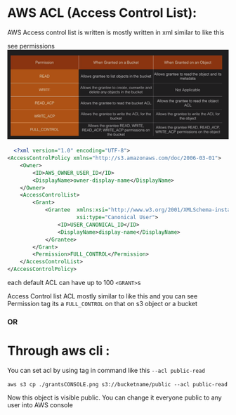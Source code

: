 # AWS ACL (Access Control List):

AWS Access control list is written is mostly written in xml similar to like this

see permissions
![alt text](grantsCONSOLE.png "grantsConsole")

```xml
  <?xml version="1.0" encoding="UTF-8">
<AccessControlPolicy xmlns="http://s3.amazonaws.com/doc/2006-03-01">
    <Owner>
        <ID>AWS_OWNER_USER_ID</ID>
        <DisplayName>owner-display-name</DisplayName>
    </Owner>
    <AccessControlList>
        <Grant>
            <Grantee  xmlns:xsi="http://www.w3.org/2001/XMLSchema-instance"
                      xsi:type="Canonical User">
                <ID>USER_CANONICAL_ID</ID>
                <DisplayName>display-name</DisplayName>
            </Grantee>
        </Grant>
        <Permission>FULL_CONTROL</Permission>
    </AccessControlList>
</AccessControlPolicy>
```
each default ACL can have up to 100 ```<GRANT>```s

Access Control list ACL mostly similar to like this and you can see Permission tag its a ```FULL_CONTROL``` on that on s3 object or a bucket

### OR

# Through aws cli :

You can set acl by using tag in command like this ```--acl public-read```

``` aws s3 cp ./grantsCONSOLE.png s3://bucketname/public --acl public-read ```

Now this object is visible public. You can change it everyone public to any user into AWS console